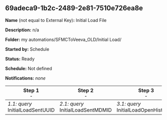 ## 69adeca9-1b2c-2489-2e81-7510e726ea8e

**Name** (not equal to External Key)**:** Initial Load File

**Description:** n/a

**Folder:** my automations/SFMCToVeeva_OLD/Initial Load/

**Started by:** Schedule

**Status:** Ready

**Schedule:** Not defined

**Notifications:** _none_


| Step 1<br>_<small>-</small>_ | Step 2<br>_<small>-</small>_ | Step 3<br>_<small>-</small>_ | Step 4<br>_<small>-</small>_ | Step 5<br>_<small>-</small>_ |
| --- | --- | --- | --- | --- |
| _1.1: query_<br>InitialLoadSentUUID | _2.1: query_<br>InitialLoadSentMDMID | _3.1: query_<br>InitialLoadOpenHistorical | _4.1: query_<br>InitialLoadClickHistorical | _5.1: query_<br>InitialLoadSFMCToVeeva |
